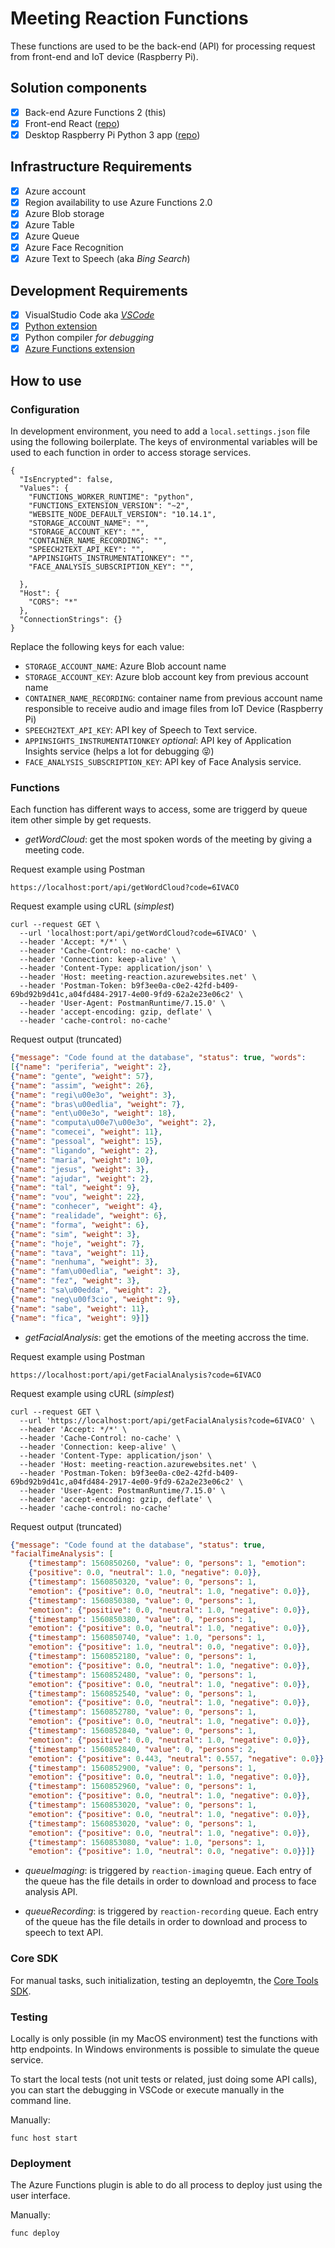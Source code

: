 # Meeting Reaction Functions

These functions are used to be the back-end (API) for processing request from front-end and IoT device (Raspberry Pi).

## Solution components

- [x] Back-end Azure Functions 2 (this)
- [x] Front-end React ([repo](https://github.com/BeyondLabsEY/meeting-reaction-web))
- [x] Desktop Raspberry Pi Python 3 app ([repo](https://github.com/BeyondLabsEY/meeting-reaction-rasp))

## Infrastructure Requirements

- [x] Azure account
- [x] Region availability to use Azure Functions 2.0
- [x] Azure Blob storage
- [x] Azure Table
- [x] Azure Queue
- [x] Azure Face Recognition
- [x] Azure Text to Speech (aka _Bing Search_)
  
## Development Requirements

- [x] VisualStudio Code aka [_VSCode_](https://code.visualstudio.com/)
- [x] [Python extension](https://marketplace.visualstudio.com/items?itemName=ms-python.python)
- [x] Python compiler _for debugging_
- [x] [Azure Functions extension](https://marketplace.visualstudio.com/items?itemName=ms-azuretools.vscode-azurefunctions)

## How to use

### Configuration

In development environment, you need to add a ```local.settings.json``` file using the following boilerplate. The keys of environmental variables will be used to each function in order to access storage services.

```
{
  "IsEncrypted": false,
  "Values": {
    "FUNCTIONS_WORKER_RUNTIME": "python",
    "FUNCTIONS_EXTENSION_VERSION": "~2",
    "WEBSITE_NODE_DEFAULT_VERSION": "10.14.1",
    "STORAGE_ACCOUNT_NAME": "",
    "STORAGE_ACCOUNT_KEY": "",
    "CONTAINER_NAME_RECORDING": "",
    "SPEECH2TEXT_API_KEY": "",
    "APPINSIGHTS_INSTRUMENTATIONKEY": "",
    "FACE_ANALYSIS_SUBSCRIPTION_KEY": "",

  },
  "Host": {
    "CORS": "*"
  },
  "ConnectionStrings": {}
}
```

Replace the following keys for each value:

- ```STORAGE_ACCOUNT_NAME```: Azure Blob account name
- ```STORAGE_ACCOUNT_KEY```: Azure blob account key from previous account name
- ```CONTAINER_NAME_RECORDING```: container name from previous account name responsible to receive audio and image files from IoT Device (Raspberry Pi)
- ```SPEECH2TEXT_API_KEY```: API key of Speech to Text service.
- ```APPINSIGHTS_INSTRUMENTATIONKEY``` _optional_: API key of Application Insights service (helps a lot for debugging 😝)
- ```FACE_ANALYSIS_SUBSCRIPTION_KEY```: API key of Face Analysis service.

### Functions

Each function has different ways to access, some are triggerd by queue item other simple by get requests.

* *getWordCloud*: get the most spoken words of the meeting by giving a meeting code. 

Request example using Postman

```
https://localhost:port/api/getWordCloud?code=6IVACO
```

Request example using cURL (_simplest_)

```
curl --request GET \
  --url 'localhost:port/api/getWordCloud?code=6IVACO' \
  --header 'Accept: */*' \
  --header 'Cache-Control: no-cache' \
  --header 'Connection: keep-alive' \
  --header 'Content-Type: application/json' \
  --header 'Host: meeting-reaction.azurewebsites.net' \
  --header 'Postman-Token: b9f3ee0a-c0e2-42fd-b409-69bd92b9d41c,a04fd484-2917-4e00-9fd9-62a2e23e06c2' \
  --header 'User-Agent: PostmanRuntime/7.15.0' \
  --header 'accept-encoding: gzip, deflate' \
  --header 'cache-control: no-cache'
```

Request output (truncated)

```json
{"message": "Code found at the database", "status": true, "words": 
[{"name": "periferia", "weight": 2}, 
{"name": "gente", "weight": 57}, 
{"name": "assim", "weight": 26}, 
{"name": "regi\u00e3o", "weight": 3}, 
{"name": "bras\u00edlia", "weight": 7}, 
{"name": "ent\u00e3o", "weight": 18}, 
{"name": "computa\u00e7\u00e3o", "weight": 2}, 
{"name": "comecei", "weight": 11}, 
{"name": "pessoal", "weight": 15}, 
{"name": "ligando", "weight": 2}, 
{"name": "maria", "weight": 10}, 
{"name": "jesus", "weight": 3}, 
{"name": "ajudar", "weight": 2}, 
{"name": "tal", "weight": 9}, 
{"name": "vou", "weight": 22}, 
{"name": "conhecer", "weight": 4}, 
{"name": "realidade", "weight": 6}, 
{"name": "forma", "weight": 6}, 
{"name": "sim", "weight": 3}, 
{"name": "hoje", "weight": 7}, 
{"name": "tava", "weight": 11}, 
{"name": "nenhuma", "weight": 3}, 
{"name": "fam\u00edlia", "weight": 3}, 
{"name": "fez", "weight": 3}, 
{"name": "sa\u00edda", "weight": 2}, 
{"name": "neg\u00f3cio", "weight": 9}, 
{"name": "sabe", "weight": 11}, 
{"name": "fica", "weight": 9}]}
```

* *getFacialAnalysis*: get the emotions of the meeting accross the time. 

Request example using Postman

```
https://localhost:port/api/getFacialAnalysis?code=6IVACO
```

Request example using cURL (_simplest_)

```
curl --request GET \
  --url 'https://localhost:port/api/getFacialAnalysis?code=6IVACO' \
  --header 'Accept: */*' \
  --header 'Cache-Control: no-cache' \
  --header 'Connection: keep-alive' \
  --header 'Content-Type: application/json' \
  --header 'Host: meeting-reaction.azurewebsites.net' \
  --header 'Postman-Token: b9f3ee0a-c0e2-42fd-b409-69bd92b9d41c,a04fd484-2917-4e00-9fd9-62a2e23e06c2' \
  --header 'User-Agent: PostmanRuntime/7.15.0' \
  --header 'accept-encoding: gzip, deflate' \
  --header 'cache-control: no-cache'
```

Request output (truncated)

```json
{"message": "Code found at the database", "status": true, 
"facialTimeAnalysis": [
    {"timestamp": 1560850260, "value": 0, "persons": 1, "emotion": 
    {"positive": 0.0, "neutral": 1.0, "negative": 0.0}}, 
    {"timestamp": 1560850320, "value": 0, "persons": 1, 
    "emotion": {"positive": 0.0, "neutral": 1.0, "negative": 0.0}}, 
    {"timestamp": 1560850380, "value": 0, "persons": 1, 
    "emotion": {"positive": 0.0, "neutral": 1.0, "negative": 0.0}}, 
    {"timestamp": 1560850380, "value": 0, "persons": 1, 
    "emotion": {"positive": 0.0, "neutral": 1.0, "negative": 0.0}}, 
    {"timestamp": 1560850740, "value": 1.0, "persons": 1, 
    "emotion": {"positive": 1.0, "neutral": 0.0, "negative": 0.0}}, 
    {"timestamp": 1560852180, "value": 0, "persons": 1, 
    "emotion": {"positive": 0.0, "neutral": 1.0, "negative": 0.0}}, 
    {"timestamp": 1560852480, "value": 0, "persons": 1, 
    "emotion": {"positive": 0.0, "neutral": 1.0, "negative": 0.0}}, 
    {"timestamp": 1560852540, "value": 0, "persons": 1, 
    "emotion": {"positive": 0.0, "neutral": 1.0, "negative": 0.0}}, 
    {"timestamp": 1560852780, "value": 0, "persons": 1, 
    "emotion": {"positive": 0.0, "neutral": 1.0, "negative": 0.0}}, 
    {"timestamp": 1560852840, "value": 0, "persons": 1, 
    "emotion": {"positive": 0.0, "neutral": 1.0, "negative": 0.0}}, 
    {"timestamp": 1560852840, "value": 0, "persons": 2, 
    "emotion": {"positive": 0.443, "neutral": 0.557, "negative": 0.0}}, 
    {"timestamp": 1560852900, "value": 0, "persons": 1, 
    "emotion": {"positive": 0.0, "neutral": 1.0, "negative": 0.0}}, 
    {"timestamp": 1560852960, "value": 0, "persons": 1, 
    "emotion": {"positive": 0.0, "neutral": 1.0, "negative": 0.0}}, 
    {"timestamp": 1560853020, "value": 0, "persons": 1, 
    "emotion": {"positive": 0.0, "neutral": 1.0, "negative": 0.0}}, 
    {"timestamp": 1560853020, "value": 0, "persons": 1, 
    "emotion": {"positive": 0.0, "neutral": 1.0, "negative": 0.0}}, 
    {"timestamp": 1560853080, "value": 1.0, "persons": 1, 
    "emotion": {"positive": 1.0, "neutral": 0.0, "negative": 0.0}}]}
```

* *queueImaging*: is triggered by ```reaction-imaging``` queue. Each entry of the queue has the file details in order to download and process to face analysis API.

* *queueRecording*: is triggered by ```reaction-recording``` queue. Each entry of the queue has the file details in order to download and process to speech to text API.

### Core SDK

For manual tasks, such initialization, testing an deployemtn, the [Core Tools SDK](https://docs.microsoft.com/pt-br/azure/azure-functions/functions-run-local).

### Testing

Locally is only possible (in my MacOS environment) test the functions with http endpoints. In Windows environments is possible to simulate the queue service.

To start the local tests (not unit tests or related, just doing some API calls), you can start the debugging in VSCode or execute manually in the command line.

Manually:
```
func host start
```

### Deployment

The Azure Functions plugin is able to do all process to deploy just using the user interface.

Manually:
```
func deploy
```
